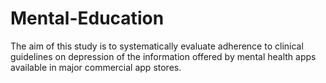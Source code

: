 # Mental-Education
  The aim of this study is to systematically evaluate adherence to clinical guidelines on depression of the information offered by mental health apps available in major commercial app stores.
